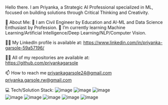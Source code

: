 Hello there. 
I am Priyanka, a Strategic AI Professional specialized in ML, focused on building solutions through Critical Thinking and Creativity. 

💫 About Me:
🔭 I am Civil Engineer by Education and AI-ML and Data Science Enthusiast by Profession.
🌱 I’m currently learning Machine Learning/Artificial Intelligence/Deep Learning/NLP/Computer Vision.

👨‍💻 My LinkedIn profile is available at:
https://www.linkedin.com/in/priyanka-garsole-59a57196/

👨‍💻 All of my repositories are available at:
https://github.com/priyankagarsole

📫 How to reach me 
priyankagarsole24@gmail.com
priyanka.garsole.rw@gmail.com


💻 Tech/Solution Stack:
![image](https://user-images.githubusercontent.com/66243949/207801662-b8105049-dadf-4fa3-8c44-d84c74265cd9.png) 
![image](https://user-images.githubusercontent.com/66243949/207807320-fab897ff-a785-4634-9e81-cbdea71f2dfc.png)
  ![image](https://user-images.githubusercontent.com/66243949/207804248-e92ef565-0336-46c9-9773-6674620a59d7.png)  
 ![image](https://user-images.githubusercontent.com/66243949/207804374-9254f09d-febe-4f7f-8623-3b52f2494ede.png)  ![image](https://user-images.githubusercontent.com/66243949/207804601-b4f4d91b-4597-4b87-955c-13292ffa3de4.png)
![image](https://user-images.githubusercontent.com/66243949/207805625-03b399e7-895f-4bf8-99de-46f44ce5e0d8.png)
![image](https://user-images.githubusercontent.com/66243949/207806789-3d2729ef-245d-456c-a814-1c6035c6faf0.png) ![image](https://user-images.githubusercontent.com/66243949/207806898-d847a7a2-e0e2-4640-a161-9407f43b933e.png)


 





